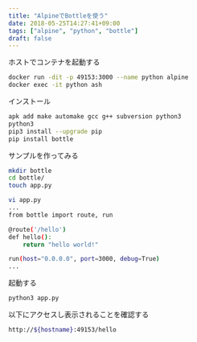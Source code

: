 ```yaml
---
title: "AlpineでBottleを使う"
date: 2018-05-25T14:27:41+09:00
tags: ["alpine", "python", "bottle"]
draft: false
---
```


ホストでコンテナを起動する
```bash
docker run -dit -p 49153:3000 --name python alpine
docker exec -it python ash
```
インストール
```bash
apk add make automake gcc g++ subversion python3
python3
pip3 install --upgrade pip
pip install bottle
```

サンプルを作ってみる
```bash
mkdir bottle
cd bottle/
touch app.py

vi app.py
...
from bottle import route, run

@route('/hello')
def hello():
    return "hello world!"

run(host="0.0.0.0", port=3000, debug=True)
...
```

起動する
```bash
python3 app.py
```

以下にアクセスし表示されることを確認する
```bash
http://${hostname}:49153/hello
```
